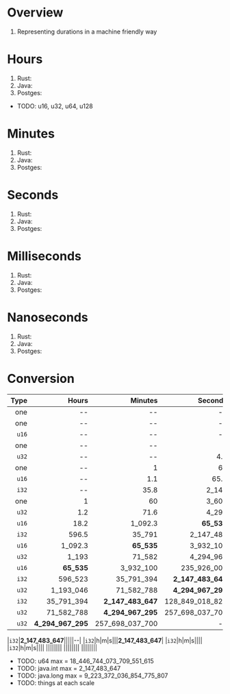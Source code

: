 # Overview
1. Representing durations in a machine friendly way


# Hours
1. Rust:
1. Java:
1. Postges:

- TODO: u16, u32, u64, u128


# Minutes
1. Rust:
1. Java:
1. Postges:

# Seconds
1. Rust:
1. Java:
1. Postges:

# Milliseconds
1. Rust:
1. Java:
1. Postges:


# Nanoseconds
1. Rust:
1. Java:
1. Postges:


# Conversion
|Type|Hours|Minutes|Seconds|Millis|Micros|Nanos|
|---:| ---:| ---:| ---:| ---:| ---:| ---:|
|one|--|--|--|--|1|1_000|
|one|--|--|--|1|1_000|1_000_000|
|`u16`|--|--|--|65.5|65_535|65_535_000|
|one|--|--|1|1_000|1_000_000|1_000_000_000|
|`u32`|--|--|4.2|4_295|4_294_967|**4_294_967_295**|
|one|--|1|60|60_000|60_000_000|60_000_000_000|
|`u16`|--|1.1|65.5|**65_535**|65_535_000|65_535_000_000|
|`i32`|--|35.8|2_147|2_147_484|**2_147_483_647**|2_147_483_647_000|
|one|1|60|3_600|3_600_000|3_600_000_000|--|
|`u32`|1.2|71.6|4_295|4_294_967|**4_294_967_295**|--|
|`u16`|18.2|1_092.3|**65_535**|65_535_000|65_535_000_000|--|
|`i32`|596.5|35_791|2_147_484|**2_147_483_647**|2_147_483_647_000|--|
|`u16`|1_092.3|**65_535**|3_932_100|3_932_100_000|3_932_100_000_000|--|
|`u32`|1_193|71_582|4_294_967|**4_294_967_295**|4_294_967_295_000|--|
|`u16`|**65_535**|3_932_100|235_926_000|235_926_000_000|--|--|
|`i32`|596_523|35_791_394|**2_147_483_647**|2_147_483_647_000|--|--|
|`u32`|1_193_046|71_582_788|**4_294_967_295**|4_294_967_295_000|--|--|
|`i32`|35_791_394|**2_147_483_647**|128_849_018_820|--|--|--|
|`u32`|71_582_788|**4_294_967_295**|257_698_037_700|--|--|--|
|`u32`|**4_294_967_295**|257_698_037_700|--|--|--|--|



|`i32`|**2_147_483_647**|||||--|
|`i32`|h|m|s|||**2_147_483_647**|
|`i32`|h|m|s||||
|`i32`|h|m|s||||
||||||||
||||||||
||||||||


- TODO: u64 max = 18_446_744_073_709_551_615
- TODO: java.int max = 2_147_483_647
- TODO: java.long max = 9_223_372_036_854_775_807
- TODO: things at each scale
